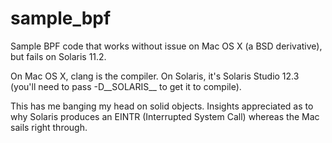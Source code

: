 # sample_bpf
Sample BPF code that works without issue on Mac OS X (a BSD derivative), but fails on Solaris 11.2.

On Mac OS X, clang is the compiler.
On Solaris, it's Solaris Studio 12.3 (you'll need to pass -D__SOLARIS__ to get it to compile).

This has me banging my head on solid objects. Insights appreciated as to why Solaris produces an EINTR (Interrupted System Call) whereas the Mac sails right through.

